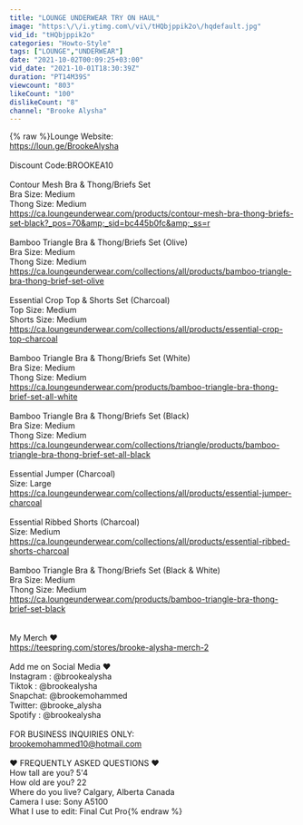 ```yaml
---
title: "LOUNGE UNDERWEAR TRY ON HAUL"
image: "https:\/\/i.ytimg.com\/vi\/tHQbjppik2o\/hqdefault.jpg"
vid_id: "tHQbjppik2o"
categories: "Howto-Style"
tags: ["LOUNGE","UNDERWEAR"]
date: "2021-10-02T00:09:25+03:00"
vid_date: "2021-10-01T18:30:39Z"
duration: "PT14M39S"
viewcount: "803"
likeCount: "100"
dislikeCount: "8"
channel: "Brooke Alysha"
---
```

{% raw %}Lounge Website:<br /><a rel="nofollow" target="blank" href="https://loun.ge/BrookeAlysha">https://loun.ge/BrookeAlysha</a><br /><br />Discount Code:BROOKEA10<br /><br />Contour Mesh Bra &amp; Thong/Briefs Set<br />Bra Size: Medium<br />Thong Size: Medium<br /><a rel="nofollow" target="blank" href="https://ca.loungeunderwear.com/products/contour-mesh-bra-thong-briefs-set-black?_pos=70&amp;_sid=bc445b0fc&amp;_ss=r">https://ca.loungeunderwear.com/products/contour-mesh-bra-thong-briefs-set-black?_pos=70&amp;_sid=bc445b0fc&amp;_ss=r</a><br /><br />Bamboo Triangle Bra &amp; Thong/Briefs Set (Olive)<br />Bra Size: Medium<br />Thong Size: Medium<br /><a rel="nofollow" target="blank" href="https://ca.loungeunderwear.com/collections/all/products/bamboo-triangle-bra-thong-brief-set-olive">https://ca.loungeunderwear.com/collections/all/products/bamboo-triangle-bra-thong-brief-set-olive</a><br /><br />Essential Crop Top &amp; Shorts Set (Charcoal)<br />Top Size: Medium<br />Shorts Size: Medium<br /><a rel="nofollow" target="blank" href="https://ca.loungeunderwear.com/collections/all/products/essential-crop-top-charcoal">https://ca.loungeunderwear.com/collections/all/products/essential-crop-top-charcoal</a><br /><br />Bamboo Triangle Bra &amp; Thong/Briefs Set (White)<br />Bra Size: Medium<br />Thong Size: Medium<br /><a rel="nofollow" target="blank" href="https://ca.loungeunderwear.com/products/bamboo-triangle-bra-thong-brief-set-all-white">https://ca.loungeunderwear.com/products/bamboo-triangle-bra-thong-brief-set-all-white</a><br /><br />Bamboo Triangle Bra &amp; Thong/Briefs Set (Black)<br />Bra Size: Medium<br />Thong Size: Medium<br /><a rel="nofollow" target="blank" href="https://ca.loungeunderwear.com/collections/triangle/products/bamboo-triangle-bra-thong-brief-set-all-black">https://ca.loungeunderwear.com/collections/triangle/products/bamboo-triangle-bra-thong-brief-set-all-black</a><br /><br />Essential Jumper (Charcoal)<br />Size: Large<br /><a rel="nofollow" target="blank" href="https://ca.loungeunderwear.com/collections/all/products/essential-jumper-charcoal">https://ca.loungeunderwear.com/collections/all/products/essential-jumper-charcoal</a><br /><br />Essential Ribbed Shorts (Charcoal)<br />Size: Medium<br /><a rel="nofollow" target="blank" href="https://ca.loungeunderwear.com/collections/all/products/essential-ribbed-shorts-charcoal">https://ca.loungeunderwear.com/collections/all/products/essential-ribbed-shorts-charcoal</a><br /><br />Bamboo Triangle Bra &amp; Thong/Briefs Set (Black &amp; White)<br />Bra Size: Medium<br />Thong Size: Medium<br /><a rel="nofollow" target="blank" href="https://ca.loungeunderwear.com/products/bamboo-triangle-bra-thong-brief-set-black">https://ca.loungeunderwear.com/products/bamboo-triangle-bra-thong-brief-set-black</a><br /><br /><br />My Merch ♥<br /><a rel="nofollow" target="blank" href="https://teespring.com/stores/brooke-alysha-merch-2">https://teespring.com/stores/brooke-alysha-merch-2</a><br /><br />Add me on Social Media ♥<br />Instagram : @brookealysha<br />Tiktok : @brookealysha<br />Snapchat: @brookemohammed<br />Twitter: @brooke_alysha<br />Spotify : @brookealysha<br /><br />FOR BUSINESS INQUIRIES ONLY: <br />brookemohammed10@hotmail.com<br /><br />♥ FREQUENTLY ASKED QUESTIONS ♥<br />How tall are you? 5'4<br />How old are you? 22<br />Where do you live? Calgary, Alberta Canada<br />Camera I use: Sony A5100<br />What I use to edit: Final Cut Pro{% endraw %}

